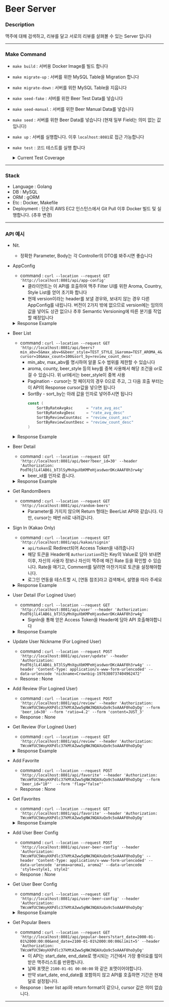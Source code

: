 # Beer Server


### Description
맥주에 대해 검색하고, 리뷰를 달고 서로의 리뷰를 살펴볼 수 있는 Server 입니다

--- 
### Make Command
* `make build` : 서버용 Docker Image를 빌드 합니다
* `make migrate-up` : 서버를 위한 MySQL Table을 Migration 합니다
* `make migrate-down` : 서버를 위한 MySQL Table을 지웁니다
* `make seed-fake` : 서버를 위한 Beer Test Data를 넣습니다
* `make seed-manual` : 서버를 위한 Beer Manual Data를 넣습니다
* `make seed` : 서버를 위한 Beer Data를 넣습니다 (현재 일부 Field는 의미 없는 값입니다)
* `make up` : 서버를 실행합니다. 이후 `localhost:8081`로 접근 가능합니다 
* `make test` : 코드 테스트를 실행 합니다
    <details>
    <summary>Current Test Coverage</summary>
    <p>

    ```bash
    go test ./... -coverprofile cover.out


    ?       github.com/UdonSari/beer-server/controller      [no test files]
    ok      github.com/UdonSari/beer-server/controller/beersvc      0.749s  coverage: 0.0% of statements [no tests to run]
    ?       github.com/UdonSari/beer-server/controller/beersvc/dto  [no test files]
    ok      github.com/UdonSari/beer-server/controller/usersvc      0.567s  coverage: 0.0% of statements [no tests to run]
    ?       github.com/UdonSari/beer-server/controller/usersvc/dto  [no test files]
    ok      github.com/UdonSari/beer-server/domain/beer     1.011s  coverage: 88.1% of statements
    ok      github.com/UdonSari/beer-server/domain/beer/repo        0.386s  coverage: 0.0% of statements [no tests to run]
    ok      github.com/UdonSari/beer-server/domain/user     0.375s  coverage: 0.0% of statements [no tests to run]
    ok      github.com/UdonSari/beer-server/domain/user/repo        0.993s  coverage: 0.0% of statements [no tests to run]
    ?       github.com/UdonSari/beer-server/main    [no test files]
    ok      github.com/UdonSari/beer-server/main/server     1.167s  coverage: 0.0% of statements [no tests to run]
    ?       github.com/UdonSari/beer-server/migration       [no test files]
    ?       github.com/UdonSari/beer-server/migration/commands      [no test files]
    ?       github.com/UdonSari/beer-server/util    [no test files]
    ```

    ```bash
    go tool cover -func cover.out


    github.com/UdonSari/beer-server/controller/beersvc/controller.go:25:    NewController                   0.0%
    github.com/UdonSari/beer-server/controller/beersvc/controller.go:39:    GetBeers                        0.0%
    github.com/UdonSari/beer-server/controller/beersvc/controller.go:109:   GetBeer                         0.0%
    github.com/UdonSari/beer-server/controller/beersvc/controller.go:186:   AddReview                       0.0%
    github.com/UdonSari/beer-server/controller/beersvc/controller.go:217:   GetReview                       0.0%
    github.com/UdonSari/beer-server/controller/beersvc/controller.go:251:   GetAppConfig                    0.0%
    github.com/UdonSari/beer-server/controller/beersvc/controller.go:261:   getDummyAppConfig               0.0%
    github.com/UdonSari/beer-server/controller/usersvc/controller.go:21:    NewController                   0.0%
    github.com/UdonSari/beer-server/controller/usersvc/controller.go:33:    SignInKakao                     0.0%
    github.com/UdonSari/beer-server/controller/usersvc/controller.go:47:    GetToken                        0.0%
    github.com/UdonSari/beer-server/controller/usersvc/controller.go:64:    GetUser                         0.0%
    github.com/UdonSari/beer-server/controller/usersvc/controller.go:79:    UpdateNickName                  0.0%
    github.com/UdonSari/beer-server/domain/beer/repo/beerrepo.go:29:        New                             0.0%
    github.com/UdonSari/beer-server/domain/beer/repo/beerrepo.go:36:        AddBeer                         0.0%
    github.com/UdonSari/beer-server/domain/beer/repo/beerrepo.go:43:        GetBeer                         0.0%
    github.com/UdonSari/beer-server/domain/beer/repo/beerrepo.go:59:        GetBeers                        0.0%
    github.com/UdonSari/beer-server/domain/beer/repo/beerrepo.go:140:       UpdateBeerRateAvg               0.0%
    github.com/UdonSari/beer-server/domain/beer/repo/beerrepo.go:145:       AddReview                       0.0%
    github.com/UdonSari/beer-server/domain/beer/repo/beerrepo.go:171:       GetReviews                      0.0%
    github.com/UdonSari/beer-server/domain/beer/repo/beerrepo.go:190:       GetReviewCount                  0.0%
    github.com/UdonSari/beer-server/domain/beer/repo/beerrepo.go:196:       GetReviewByBeerIDAndUserID      0.0%
    github.com/UdonSari/beer-server/domain/beer/repo/beerrepo.go:211:       GetReviewsByUserID              0.0%
    github.com/UdonSari/beer-server/domain/beer/repo/mapper.go:12:          mapDBReviewToReview             0.0%
    github.com/UdonSari/beer-server/domain/beer/repo/mapper.go:23:          mapReviewToDBReview             0.0%
    github.com/UdonSari/beer-server/domain/beer/repo/mapper.go:32:          mapBeerToDBBeer                 0.0%
    github.com/UdonSari/beer-server/domain/beer/repo/mapper.go:46:          mapDBBeerToBeer                 0.0%
    github.com/UdonSari/beer-server/domain/beer/repo/mapper.go:62:          splitAndGetArray                0.0%
    github.com/UdonSari/beer-server/domain/beer/repo/mapper.go:67:          splitAndGetString               0.0%
    github.com/UdonSari/beer-server/domain/beer/repo/model.go:29:           TableName                       0.0%
    github.com/UdonSari/beer-server/domain/beer/repo/model.go:42:           TableName                       0.0%
    github.com/UdonSari/beer-server/domain/beer/usecase.go:26:              NewUseCase                      100.0%
    github.com/UdonSari/beer-server/domain/beer/usecase.go:33:              AddBeer                         100.0%
    github.com/UdonSari/beer-server/domain/beer/usecase.go:37:              GetBeers                        100.0%
    github.com/UdonSari/beer-server/domain/beer/usecase.go:41:              GetBeer                         100.0%
    github.com/UdonSari/beer-server/domain/beer/usecase.go:45:              AddReview                       88.9%
    github.com/UdonSari/beer-server/domain/beer/usecase.go:76:              GetReviews                      100.0%
    github.com/UdonSari/beer-server/domain/beer/usecase.go:80:              GetReviewsByUserID              100.0%
    github.com/UdonSari/beer-server/domain/beer/usecase.go:84:              GetReviewByBeerIDAndUserID      100.0%
    github.com/UdonSari/beer-server/domain/beer/usecase.go:88:              GetRelatedBeers                 100.0%
    github.com/UdonSari/beer-server/domain/beer/usecase.go:123:             getRelatedBeersWithQueryArgs    100.0%
    github.com/UdonSari/beer-server/domain/beer/valueobject.go:45:          IsValidSortBy                   0.0%
    github.com/UdonSari/beer-server/domain/user/mapper.go:14:               NewMapper                       0.0%
    github.com/UdonSari/beer-server/domain/user/mapper.go:18:               MapKakaoUserToUser              0.0%
    github.com/UdonSari/beer-server/domain/user/mapper.go:30:               getRandomNickName               0.0%
    github.com/UdonSari/beer-server/domain/user/repo/mapper.go:7:           mapDBUserToUser                 0.0%
    github.com/UdonSari/beer-server/domain/user/repo/mapper.go:19:          mapUserToDBUser                 0.0%
    github.com/UdonSari/beer-server/domain/user/repo/model.go:16:           TableName                       0.0%
    github.com/UdonSari/beer-server/domain/user/repo/userrepo.go:20:        New                             0.0%
    github.com/UdonSari/beer-server/domain/user/repo/userrepo.go:26:        GetUserByExternalID             0.0%
    github.com/UdonSari/beer-server/domain/user/repo/userrepo.go:43:        GetUserByID                     0.0%
    github.com/UdonSari/beer-server/domain/user/repo/userrepo.go:58:        CreateUser                      0.0%
    github.com/UdonSari/beer-server/domain/user/repo/userrepo.go:69:        UpdateNickName                  0.0%
    github.com/UdonSari/beer-server/domain/user/usecase.go:37:              NewUseCase                      0.0%
    github.com/UdonSari/beer-server/domain/user/usecase.go:45:              CreateUser                      0.0%
    github.com/UdonSari/beer-server/domain/user/usecase.go:49:              GetToken                        0.0%
    github.com/UdonSari/beer-server/domain/user/usecase.go:82:              GetUser                         0.0%
    github.com/UdonSari/beer-server/domain/user/usecase.go:145:             GetUserByID                     0.0%
    github.com/UdonSari/beer-server/domain/user/usecase.go:149:             GetUserByExternalID             0.0%
    github.com/UdonSari/beer-server/domain/user/usecase.go:153:             UpdateNickName                  0.0%
    github.com/UdonSari/beer-server/main/server/customcontext.go:15:        User                            0.0%
    github.com/UdonSari/beer-server/main/server/customcontext.go:28:        UserMust                        0.0%
    github.com/UdonSari/beer-server/main/server/dependency.go:25:           NewDependency                   0.0%
    github.com/UdonSari/beer-server/main/server/dependency.go:29:           MysqlDB                         0.0%
    github.com/UdonSari/beer-server/main/server/dependency.go:48:           BeerCacheDuration               0.0%
    github.com/UdonSari/beer-server/main/server/dependency.go:52:           Host                            0.0%
    github.com/UdonSari/beer-server/main/server/dependency.go:56:           PortStr                         0.0%
    github.com/UdonSari/beer-server/main/server/dependency.go:60:           PortInt                         0.0%
    github.com/UdonSari/beer-server/main/server/dependency.go:64:           ServerEnv                       0.0%
    github.com/UdonSari/beer-server/main/server/dependency.go:68:           getEnvOrExit                    0.0%
    github.com/UdonSari/beer-server/main/server/dependency.go:76:           getInt64Env                     0.0%
    github.com/UdonSari/beer-server/main/server/server.go:32:               Init                            0.0%
    github.com/UdonSari/beer-server/main/server/server.go:38:               Start                           0.0%
    github.com/UdonSari/beer-server/main/server/server.go:51:               engine                          0.0%
    github.com/UdonSari/beer-server/main/server/server.go:90:               registerRoute                   0.0%
    github.com/UdonSari/beer-server/main/server/server.go:95:               New                             0.0%
    total:                                                                  (statements)                    10.1%
    ```
    </p>
    </details>
---
### Stack
* Language : Golang
* DB : MySQL
* ORM : gORM 
* Etc : Docker, Makefile
* Deployment : 단순히 AWS EC2 인스턴스에서 Git Pull 이후 Docker 빌드 및 실행합니다. (추후 변경)

---
### API 예시
* Nit.
    * 정확한 Parameter, Body는 각 Controller의 DTO를 봐주시면 좋습니다
* AppConfig
    * command : `curl --location --request GET 'http://localhost:8081/api/app-config'`
        * 클라이언트는 이 API를 호출하여 맥주 Filter UI를 위한 Aroma, Country, Style List를 얻어 초기화 합니다
        * 현재 version이라는 header를 보낼 경우와, 보내지 않는 경우 다른 AppConfig를 내립니다. 버전이 2가지 밖에 없으므로 version에는 임의의 값을 넣어도 상관 없으나 추후 Semantic Versioning에 따른 분기를 작업할 예정입니다
    <details>
    <summary>Response Example</summary>
    <p> V1

    ```json
    {
        "result": {
            "aroma_list": [
                "malty",
                "bicuity",
                "caramel",
                "roast",
                "coffee",
                "burnt",
                "grass",
                "blueberry",
                "banana",
                "pineapple",
                "apricot",
                "pear",
                "apple",
                "peach",
                "mango",
                "lemon",
                "orange",
                "grapefruit",
                "vinegar",
                "nutty"
            ],
            "country_list": [
                "USA",
                "Begium",
                "Genmany",
                "Korea",
                "UK",
                "Czech",
                "France"
            ],
            "style_list": [
                "Porter",
                "Stout",
                "Pilsener",
                "Light Lager",
                "Scotch Ale",
                "Saison",
                "Pale Ale",
                "Brown Ale",
                "India Pale Ale",
                "Gose",
                "Quadrupel",
                "Tripel",
                "Lambic"
            ],
            "min_abv": 0,
            "max_abv": 15
        }
    }
    ```
    </p>
    <p> V2

    ```json
    {
        "result": {
            "aroma_list": [
                "Malty",
                "Caramel",
                "Roast",
                "Coffee",
                "Grass",
                "Banana",
                "Apple",
                "Peach",
                "Mango",
                "Orange",
                "Spicy",
                "Vinegar",
                "Nutty",
                "Pineapple",
                "Melon",
                "Blackberry",
                "Chocolate",
                "Cherry",
                "Lemon",
                "Passion Fruit",
                "Grapefruit"
            ],
            "country_list": [
                "USA",
                "Begium",
                "Genmany",
                "Korea",
                "UK",
                "Czech",
                "France"
            ],
            "style_list": [
                {
                    "big_name": "Ale",
                    "mid_categories": [
                        {
                            "description": "상면 발효 효모를 사용하여 화려하고 풍부한 향이 나는 맥주",
                            "mid_name": "Ale",
                            "small_categories": [
                                "Ale",
                                "Abbey Ale",
                                "Amber Ale",
                                "American Pale Ale",
                                "Brown Belgian Strong Ale",
                                "Blonde Ale",
                                "Brown Ale",
                                "Saison",
                                "Golden Ale",
                                "Hop Ale",
                                "Irish Ale",
                                "Light Ale",
                                "Old Ale",
                                "Pale Ale",
                                "Quadrupel Ale",
                                "Red Ale",
                                "Sparkling Ale",
                                "Summer Ale",
                                "Trappist Ale",
                                "Tripel Ale",
                                "White Ale",
                                "Wheat Ale",
                                "Wit Ale",
                                "Barley Wine",
                                "Dubbel Ale",
                                "Dark Ale",
                                "Wild Ale",
                                "Pumpkin Ale"
                            ]
                        },
                        {
                            "description": "페일 에일에 다량의 홉을 넣은, 홉의 쌉쌀한 향과 맛이 매력적인 맥주",
                            "mid_name": "IPA",
                            "small_categories": [
                                "IPA",
                                "American IPA",
                                "Black IPA",
                                "Belgian IPA",
                                "Double IPA",
                                "Hazy IPA",
                                "Imperial IPA",
                                "Rye IPA",
                                "Session IPA",
                                "Sour IPA",
                                "Smoothie IPA",
                                "Wheat IPA"
                            ]
                        },
                        {
                            "description": "로스팅된 맥아를 사용한 어두운 색상의 맥주로 풍부한 바디감이 특징인 맥주",
                            "mid_name": "Dark Beer",
                            "small_categories": [
                                "Dark Beer",
                                "Porter",
                                "Stout",
                                "Baltic Porter",
                                "Bourbon County Stout",
                                "Imperial Porter",
                                "Imperial Stout",
                                "Irish Stout",
                                "Sweet Stout",
                                "Schwarz",
                                "Milk Stout"
                            ]
                        },
                        {
                            "description": "밀 맥아를 높은 비율로 사용한 맥주로 부드럽고 달콤한 향이 특징인 맥주",
                            "mid_name": "Wheat Beer",
                            "small_categories": [
                                "Wheat Beer",
                                "Belgian White",
                                "Hefeweizen",
                                "Witbier",
                                "Weizen",
                                "Dunkel Weizen",
                                "Weisse"
                            ]
                        }
                    ]
                },
                {
                    "big_name": "Larger",
                    "mid_categories": [
                        {
                            "description": "하면 발효 효모를 사용하여 가벼운 풍미와 시원한 청량감이 매력적인 맥주",
                            "mid_name": "Larger",
                            "small_categories": [
                                "Lager",
                                "Amber Lager",
                                "Dark Lager",
                                "Helles Lager",
                                "India Pale Lager",
                                "Pale Lager",
                                "Rauchbier",
                                "Kellerbier",
                                "Marzen",
                                "Dunkel"
                            ]
                        },
                        {
                            "description": "다양한 원료와 긴 발효기간을 거쳐 풍부한 맛과 높은 도수를 가진 맥주",
                            "mid_name": "Bock",
                            "small_categories": [
                                "Bock",
                                "Weizen Bock",
                                "Double Bock",
                                "MaiBock"
                            ]
                        }
                    ]
                },
                {
                    "big_name": "Lambic",
                    "mid_categories": [
                        {
                            "description": "상큼한 맛이 매력적인 자연 발효 맥주",
                            "mid_name": "Lambic",
                            "small_categories": [
                                "Lambic",
                                "Gueuze"
                            ]
                        }
                    ]
                },
                {
                    "big_name": "etc",
                    "mid_categories": [
                        {
                            "description": "비어있다에서 다양한 맥주를 만나보세요",
                            "mid_name": "etc",
                            "small_categories": [
                                "Radler",
                                "Cider",
                                "Gose",
                                "Gluten Free",
                                "Kolsch",
                                "Low Alcohol",
                                "Ginger Beer"
                            ]
                        }
                    ]
                }
            ],
            "min_abv": 0,
            "max_abv": 15
        }
    }
    ```
    </p>
    </details>
* Beer List
    * command : `curl --location --request GET 'http://localhost:8081/api/beers?min_abv=5&max_abv=6&beer_style=TEST_STYLE_1&aroma=TEST_AROMA_4&cursor=10&max_count=100&sort_by=review_count_desc'`
        * min_abv, max_abv를 명시하여 알콜 도수 범위를 제한할 수 있습니다
        * aroma, county, beer_style 등의 key를 중복 사용해서 해당 조건을 or로 걸 수 있습니다. 위 url에서는 beer_style이 중복 사용
        * Pagination - cursor는 첫 페이지의 경우 0으로 주고, 그 다음 호출 부터는 이 API의 Response cursor값을 넣으면 됩니다
        * SortBy - sort_by는 아래 값을 인자로 넣어주시면 됩니다
            ```go
            const (
                SortByRateAvgAsc      = "rate_avg_asc"
                SortByRateAvgDesc     = "rate_avg_desc"
                SortByReviewCountAsc  = "review_count_asc"
                SortByReviewCountDesc = "review_count_desc"
            )
            ```
    <details>
    <summary>Response Example</summary>
    <p>

    ```json
    {
        "result": {
            "beers": [
                {
                    "id": 9,
                    "name": "유레카 서울",
                    "brewery": "더부스",
                    "abv": 6.5,
                    "country": "Korea",
                    "beer_style": "ETC",
                    "aroma": [
                        "Peach"
                    ],
                    "thumbnail_image": "http://127.0.0.1:8081/static/thebooth_eurekaseoul.png",
                    "rate_avg": 0,
                    "review_count": 0,
                    "favorite_flag": false
                },
                {
                    "id": 10,
                    "name": "LIFE IPA 마릴린먼로",
                    "brewery": "크래프트브로스",
                    "abv": 6.5,
                    "country": "Korea",
                    "beer_style": "New England IPA",
                    "aroma": [
                        "Orange",
                        "Pineapple"
                    ],
                    "thumbnail_image": "http://127.0.0.1:8081/static/craftbros_lifeipamarilynmonroe.png",
                    "rate_avg": 4.5,
                    "review_count": 1,
                    "favorite_flag": false
                },
                {
                    "id": 11,
                    "name": "LIFE IPA 체게바라",
                    "brewery": "크래프트브로스",
                    "abv": 6.5,
                    "country": "Korea",
                    "beer_style": "New England IPA",
                    "aroma": [
                        "Orange",
                        "Pineapple"
                    ],
                    "thumbnail_image": "http://127.0.0.1:8081/static/craftbros_lifeipacheguevara.png",
                    "rate_avg": 0,
                    "review_count": 0,
                    "favorite_flag": true
                }
            ],
            "next_cursor": 11
        }
    }
    ```
    </p>
    </details>
* Beer Detail
    * command : `curl --location --request GET 'http://localhost:8081/api/beer?beer_id=30' --header 'Authorization: PodT6jlL4lAB6i_bT3lSyMnXguXbKMPeHjasdworDKcAAAF0h3rw4g'`
        * beer_id를 인자로 줍니다.
    <details>
    <summary>Response Example</summary>
    <p>

    ```json
    {
        "result": {
            "beer": {
                "id": 8,
                "name": "LGBTQ Smoothie IPA",
                "brewery": "더부스",
                "abv": 7.5,
                "country": "Korea",
                "beer_style": "India Pale Ale",
                "aroma": [
                    "Blackberry"
                ],
                "image_url": [
                    "http://127.0.0.1:8081/static/thebooth_lgbtqsmoothieipa.png"
                ],
                "thumbnail_image": "http://127.0.0.1:8081/static/thebooth_lgbtqsmoothieipa.png",
                "reviews": null,
                "rate_avg": 0,
                "review_count": 0,
                "favorite_flag": false
            },
            "related_beers": {
                "aroma_related": null,
                "style_related": [
                    {
                        "id": 1,
                        "name": "ㅋ IPA",
                        "brewery": "더부스",
                        "abv": 4.5,
                        "country": "Korea",
                        "beer_style": "India Pale Ale",
                        "aroma": [
                            "Peach",
                            "Mango"
                        ],
                        "thumbnail_image": "http://127.0.0.1:8081/static/thebooth_kieukipa.png",
                        "rate_avg": 0,
                        "review_count": 0,
                        "favorite_flag": false
                    },
                    {
                        "id": 5,
                        "name": "경리단 힙스터",
                        "brewery": "더부스",
                        "abv": 4.5,
                        "country": "Korea",
                        "beer_style": "India Pale Ale",
                        "aroma": [
                            "Orange",
                            "Grass"
                        ],
                        "thumbnail_image": "http://127.0.0.1:8081/static/thebooth_gyunglidanhipster.png",
                        "rate_avg": 0,
                        "review_count": 0,
                        "favorite_flag": false
                    }
                ],
                "randomly_related": [
                    {
                        "id": 3,
                        "name": "윗 마이 엑스",
                        "brewery": "더부스",
                        "abv": 5.5,
                        "country": "Korea",
                        "beer_style": "Witbier",
                        "aroma": [
                            "Orange",
                            "Spicy",
                            "Grass"
                        ],
                        "thumbnail_image": "http://127.0.0.1:8081/static/thebooth_witmyex.png",
                        "rate_avg": 0,
                        "review_count": 0,
                        "favorite_flag": false
                    },
                    {
                        "id": 4,
                        "name": "국민 IPA",
                        "brewery": "더부스",
                        "abv": 6.5,
                        "country": "Korea",
                        "beer_style": "India Pale Ale",
                        "aroma": [
                            "Orange",
                            "Pineapple",
                            "Melon"
                        ],
                        "thumbnail_image": "http://127.0.0.1:8081/static/thebooth_kookminipa.png",
                        "rate_avg": 0,
                        "review_count": 0,
                        "favorite_flag": false
                    },
                    {
                        "id": 1,
                        "name": "ㅋ IPA",
                        "brewery": "더부스",
                        "abv": 4.5,
                        "country": "Korea",
                        "beer_style": "India Pale Ale",
                        "aroma": [
                            "Peach",
                            "Mango"
                        ],
                        "thumbnail_image": "http://127.0.0.1:8081/static/thebooth_kieukipa.png",
                        "rate_avg": 0,
                        "review_count": 0,
                        "favorite_flag": false
                    }
                ]
            }
        }
    }
    ```
    </p>
    </details>
* Get RandomBeers
    * command : `curl --location --request GET 'http://localhost:8081/api/random-beers'`
        * Parameter를 가지지 않으며 Return 형태는 BeerList API와 같습니다. 다만, cursor는 매번 nil로 내려갑니다.
* Sign In (Kakao Only)
    * command : `curl --location --request GET 'http://localhost:8081/api/kakao/signin'` 
        * `api/token`로 Redirect되어 Access Token을 내려줍니다
        * 해당 토큰을 Header에 `Authorization`라는 Key의 Value로 담아 보내면 이후, 자신의 사용자 정보나 자신이 맥주에 매긴 Rate 등을 확인할 수 있습니다. Rate을 매기고, Comment를 달려면 마찬가지로 토큰을 설정해야합니다.
        * 로그인 연동을 테스트할 시, [연동 참조]라고 검색해서, 설명을 따라 주세요
    <details>
    <summary>Response Example</summary>
    <p>

    ```json
    {
        "access_token": "ABC"
    }
    ```
    </p>
    </details>
* User Detail (For Logined User)
    * command : `curl --location --request GET 'http://localhost:8081/api/user' --header 'Authorization: PodT6jlL4lAB6i_bT3lSyMnXguXbKMPeHjasdworDKcAAAF0h3rw4g'` 
        * SignIn을 통해 얻은 Access Token을 Header에 담아 API 호출해야합니다
    <details>
    <summary>Response Example</summary>
    <p>

    ```json
    {
        "result": {
            "id": 101,
            "external_id": "0",
            "nickname": "Crownbig-1976380737404962472",
            "profile_image": "",
            "thumbnail_image": ""
        }
    }
    ```
    </p>
    </details>
* Update User Nickname (For Logined User)
    * command : `curl --location --request POST 'http://localhost:8081/api/user/update' --header 'Authorization: PodT6jlL4lAB6i_bT3lSyMnXguXbKMPeHjasdworDKcAAAF0h3rw4g' --header 'Content-Type: application/x-www-form-urlencoded' --data-urlencode 'nickname=Crownbig-1976380737404962472'`
    * Resonse : None
* Add Review (For Logined User)
    * command : `curl --location --request POST 'http://localhost:8081/api/review' --header 'Authorization: TWcoWfUC5WoyHXPdlc37kMtAZww5gNWJNQAXuQo9c5oAAAF0hoDyDg' --form 'beer_id=30' --form 'ratio=4.2' --form 'content=JUST_3'`
    * Response : None
* Get Review (For Logined User)
    * command : `curl --location --request GET 'http://localhost:8081/api/review' --header 'Authorization: TWcoWfUC5WoyHXPdlc37kMtAZww5gNWJNQAXuQo9c5oAAAF0hoDyDg'`
    <details>
    <summary>Response Example</summary>
    <p>

    ```json
    {
        "result": [
            {
                "beer": {
                    "id": 30,
                    "name": "TEST_NAME_4137880265740432633",
                    "brewery": "TEST_BREWAERY_86",
                    "abv": 2.85,
                    "country": "TEST_COUNTRY_0",
                    "beer_style": "TEST_STYLE_4",
                    "aroma": [
                        "TEST_AROMA_1",
                        "TEST_AROMA_2",
                        "TEST_AROMA_1"
                    ],
                    "thumbnail_image": "https://picsum.photos/320/480",
                    "rate_avg": 3.64
                },
                "content": "JUST_3",
                "ratio": 4.2,
                "user_id": 101,
                "nickname": "Crownbig-1976380737404962472"
            },
            {
                "beer": {
                    "id": 33,
                    "name": "TEST_NAME_520284185256194436",
                    "brewery": "TEST_BREWAERY_78",
                    "abv": 9.52,
                    "country": "TEST_COUNTRY_5",
                    "beer_style": "TEST_STYLE_1",
                    "aroma": [
                        "TEST_AROMA_3",
                        "TEST_AROMA_3",
                        "TEST_AROMA_3"
                    ],
                    "thumbnail_image": "https://picsum.photos/320/480",
                    "rate_avg": 3.73
                },
                "content": "JUST_4",
                "ratio": 4.2,
                "user_id": 101,
                "nickname": "Crownbig-1976380737404962472"
            }
        ]
    }
    ```
    </p>
    </details>
* Add Favorite
    * command : `curl --location --request POST 'http://localhost:8081/api/favorite' --header 'Authorization: TWcoWfUC5WoyHXPdlc37kMtAZww5gNWJNQAXuQo9c5oAAAF0hoDyDg' --form 'beer_id="10"'  --form 'flag="false"'`
    * Response : None
* Get Favorites
    * command : `curl --location --request GET 'http://localhost:8081/api/favorite' --header 'Authorization: TWcoWfUC5WoyHXPdlc37kMtAZww5gNWJNQAXuQo9c5oAAAF0hoDyDg'`
    <details>
    <summary>Response Example</summary>
    <p>

    ```json
    {
        "result": [
            {
                "beer": {
                    "id": 11,
                    "name": "LIFE IPA 체게바라",
                    "brewery": "크래프트브로스",
                    "abv": 6.5,
                    "country": "Korea",
                    "beer_style": "New England IPA",
                    "aroma": [
                        "Orange",
                        "Pineapple"
                    ],
                    "thumbnail_image": "http://127.0.0.1:8081/static/craftbros_lifeipacheguevara.png",
                    "rate_avg": 0,
                    "review_count": 0,
                    "favorite_flag": true
                },
                "user_id": 1,
                "beer_id": 11
            },
            {
                "beer": {
                    "id": 15,
                    "name": "헌치백 세션 IPA",
                    "brewery": "플레이그라운드",
                    "abv": 4,
                    "country": "Korea",
                    "beer_style": "India Pale Ale",
                    "aroma": [
                        "Orange"
                    ],
                    "thumbnail_image": "http://127.0.0.1:8081/static/playground_hunchback.png",
                    "rate_avg": 0,
                    "review_count": 0,
                    "favorite_flag": true
                },
                "user_id": 1,
                "beer_id": 15
            }
        ]
    }
    ```
    </p>
    </details>
* Add User Beer Config
    * command : `curl --location --request POST 'http://localhost:8081/api/user-beer-config' --header 'Authorization: TWcoWfUC5WoyHXPdlc37kMtAZww5gNWJNQAXuQo9c5oAAAF0hoDyDg' --header 'Content-Type: application/x-www-form-urlencoded' --data-urlencode 'aroma=aroma1, aroma2' --data-urlencode 'style=style1, style2'`
    * Response : None
* Get User Beer Config
    * command : `curl --location --request GET 'http://localhost:8081/api/user-beer-config' --header 'Authorization: TWcoWfUC5WoyHXPdlc37kMtAZww5gNWJNQAXuQo9c5oAAAF0hoDyDg'`
    <details>
    <summary>Response Example</summary>
    <p>

    ```json
    {
        "result": {
            "Aroma": [
                "aroma1, aroma2"
            ],
            "Style": [
                "style1, style2"
            ]
        }
    }
    ```
    </p>
    </details>
* Get Popular Beers
    * command : `curl --location --request GET 'http://localhost:8081/api/popular-beers?start_date=2000-01-01%2000:00:00&end_date=2100-01-01%2000:00:00&limit=5' --header 'Authorization: TWcoWfUC5WoyHXPdlc37kMtAZww5gNWJNQAXuQo9c5oAAAF0hoDyDg'`
        * 이 API는 start_date, end_date로 명시되는 기간에서 가장 좋아요를 많이 받은 맥주리스트를 반환합니다.
        * 날짜 포맷은 `2100-01-01 00:00:00` 와 같은 포맷이어야합니다.
        * 만약 start_date, end_date를 포함하지 않고 API를 호출하면 기간은 현재 달로 설정됩니다.
    * Response : beer list api와 return format이 같으나, cursor 값은 의미 없습니다.


---
